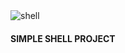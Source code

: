 <img src="https://media.tenor.com/D6Ty69OAGyQAAAAd/computer-terminal.gifs" alt="shell">

#### SIMPLE SHELL PROJECT
